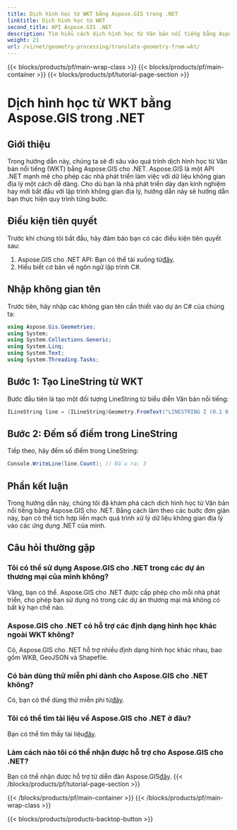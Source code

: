 ```yaml
---
title: Dịch hình học từ WKT bằng Aspose.GIS trong .NET
linktitle: Dịch hình học từ WKT
second_title: API Aspose.GIS .NET
description: Tìm hiểu cách dịch hình học từ Văn bản nổi tiếng bằng Aspose.GIS cho .NET. Hướng dẫn từng bước để tích hợp liền mạch.
weight: 21
url: /vi/net/geometry-processing/translate-geometry-from-wkt/
---
```


{{< blocks/products/pf/main-wrap-class >}}
{{< blocks/products/pf/main-container >}}
{{< blocks/products/pf/tutorial-page-section >}}

# Dịch hình học từ WKT bằng Aspose.GIS trong .NET

## Giới thiệu
Trong hướng dẫn này, chúng ta sẽ đi sâu vào quá trình dịch hình học từ Văn bản nổi tiếng (WKT) bằng Aspose.GIS cho .NET. Aspose.GIS là một API .NET mạnh mẽ cho phép các nhà phát triển làm việc với dữ liệu không gian địa lý một cách dễ dàng. Cho dù bạn là nhà phát triển dày dạn kinh nghiệm hay mới bắt đầu với lập trình không gian địa lý, hướng dẫn này sẽ hướng dẫn bạn thực hiện quy trình từng bước.
## Điều kiện tiên quyết
Trước khi chúng tôi bắt đầu, hãy đảm bảo bạn có các điều kiện tiên quyết sau:
1.  Aspose.GIS cho .NET API: Bạn có thể tải xuống từ[đây](https://releases.aspose.com/gis/net/).
2. Hiểu biết cơ bản về ngôn ngữ lập trình C#.

## Nhập không gian tên
Trước tiên, hãy nhập các không gian tên cần thiết vào dự án C# của chúng ta:
```csharp
using Aspose.Gis.Geometries;
using System;
using System.Collections.Generic;
using System.Linq;
using System.Text;
using System.Threading.Tasks;
```
## Bước 1: Tạo LineString từ WKT
Bước đầu tiên là tạo một đối tượng LineString từ biểu diễn Văn bản nổi tiếng:
```csharp
ILineString line = (ILineString)Geometry.FromText("LINESTRING Z (0.1 0.2 0.3, 1 2 1, 12 23 2)");
```
## Bước 2: Đếm số điểm trong LineString
Tiếp theo, hãy đếm số điểm trong LineString:
```csharp
Console.WriteLine(line.Count); // Đầu ra: 3
```

## Phần kết luận
Trong hướng dẫn này, chúng tôi đã khám phá cách dịch hình học từ Văn bản nổi tiếng bằng Aspose.GIS cho .NET. Bằng cách làm theo các bước đơn giản này, bạn có thể tích hợp liền mạch quá trình xử lý dữ liệu không gian địa lý vào các ứng dụng .NET của mình.
## Câu hỏi thường gặp
### Tôi có thể sử dụng Aspose.GIS cho .NET trong các dự án thương mại của mình không?
Vâng, bạn có thể. Aspose.GIS cho .NET được cấp phép cho mỗi nhà phát triển, cho phép bạn sử dụng nó trong các dự án thương mại mà không có bất kỳ hạn chế nào.
### Aspose.GIS cho .NET có hỗ trợ các định dạng hình học khác ngoài WKT không?
Có, Aspose.GIS cho .NET hỗ trợ nhiều định dạng hình học khác nhau, bao gồm WKB, GeoJSON và Shapefile.
### Có bản dùng thử miễn phí dành cho Aspose.GIS cho .NET không?
Có, bạn có thể dùng thử miễn phí từ[đây](https://releases.aspose.com/).
### Tôi có thể tìm tài liệu về Aspose.GIS cho .NET ở đâu?
 Bạn có thể tìm thấy tài liệu[đây](https://reference.aspose.com/gis/net/).
### Làm cách nào tôi có thể nhận được hỗ trợ cho Aspose.GIS cho .NET?
 Bạn có thể nhận được hỗ trợ từ diễn đàn Aspose.GIS[đây](https://forum.aspose.com/c/gis/33).
{{< /blocks/products/pf/tutorial-page-section >}}

{{< /blocks/products/pf/main-container >}}
{{< /blocks/products/pf/main-wrap-class >}}

{{< blocks/products/products-backtop-button >}}
